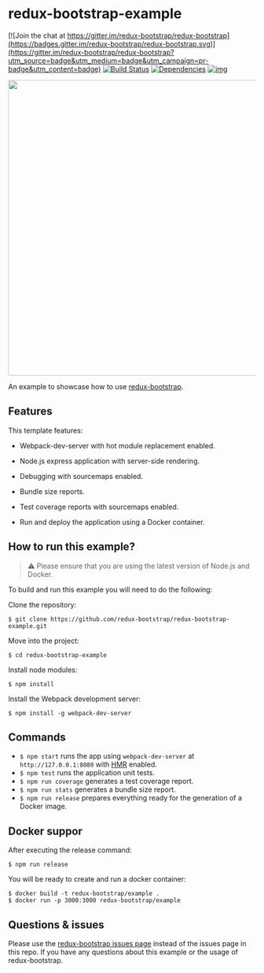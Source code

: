 # redux-bootstrap-example

[![Join the chat at https://gitter.im/redux-bootstrap/redux-bootstrap](https://badges.gitter.im/redux-bootstrap/redux-bootstrap.svg)](https://gitter.im/redux-bootstrap/redux-bootstrap?utm_source=badge&utm_medium=badge&utm_campaign=pr-badge&utm_content=badge)
[![Build Status](https://travis-ci.org/redux-bootstrap/redux-bootstrap-example.svg?branch=master)](https://travis-ci.org/redux-bootstrap/redux-bootstrap-example)
[![Dependencies](https://david-dm.org/redux-bootstrap/redux-bootstrap-example.svg)](https://david-dm.org/redux-bootstrap/redux-bootstrap-example#info=dependencies)
[![img](https://david-dm.org/redux-bootstrap/redux-bootstrap/dev-status-example.svg)](https://david-dm.org/redux-bootstrap/redux-bootstrap-example/#info=devDependencies)

<img src="https://pbs.twimg.com/media/Czu_yEEWEAAJNwA.jpg:large" width="600" />

An example to showcase how to use [redux-bootstrap](https://github.com/redux-bootstrap/redux-bootstrap).

## Features
This template features:
- Webpack-dev-server with hot module replacement enabled.
- Node.js express application with server-side rendering.
- Debugging with sourcemaps enabled.
- Bundle size reports.
- Test coverage reports with sourcemaps enabled.

- Run and deploy the application using a Docker container.

## How to run this example?

> :warning: Please ensure that you are using the latest version of Node.js and Docker.

To build and run this example you will need to do the following:

Clone the repository:

```
$ git clone https://github.com/redux-bootstrap/redux-bootstrap-example.git
```

Move into the project:

```
$ cd redux-bootstrap-example
```

Install node modules:

```
$ npm install
```

Install the Webpack development server:

```
$ npm install -g webpack-dev-server
```

## Commands

- `$ npm start` runs the app using `webpack-dev-server` at `http://127.0.0.1:8080` with [HMR](https://webpack.github.io/docs/hot-module-replacement.html) enabled.
- `$ npm test` runs the application unit tests.
- `$ npm run coverage` generates a test coverage report.
- `$ npm run stats` generates a bundle size report.
- `$ npm run release` prepares everything ready for the generation of a Docker image.

## Docker suppor
After executing the release command:

```
$ npm run release
```

You will be ready to create and run a docker container:

```
$ docker build -t redux-bootstrap/example .
$ docker run -p 3000:3000 redux-bootstrap/example
```

## Questions & issues
Please use the [redux-bootstrap issues page](https://github.com/redux-bootstrap/redux-bootstrap/issues) 
instead of the issues page in this repo. If you have any questions about this example or the usage 
of redux-bootstrap.
